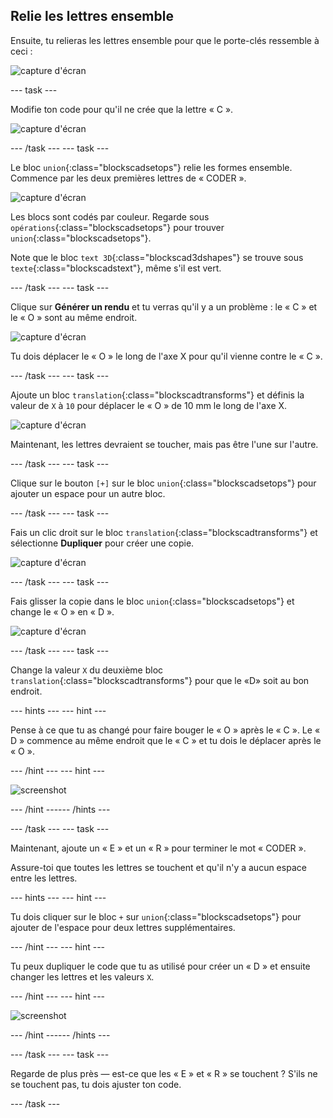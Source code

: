## Relie les lettres ensemble

Ensuite, tu relieras les lettres ensemble pour que le porte-clés ressemble à ceci :

![capture d'écran](images/coder-letters-joined.png)

--- task ---

Modifie ton code pour qu'il ne crée que la lettre « C ».

![capture d'écran](images/coder-c.png)

--- /task --- --- task ---

Le bloc `union`{:class="blockscadsetops"} relie les formes ensemble. Commence par les deux premières lettres de « CODER ».

![capture d'écran](images/coder-co.png)

Les blocs sont codés par couleur. Regarde sous `opérations`{:class="blockscadsetops"} pour trouver `union`{:class="blockscadsetops"}.

Note que le bloc `text 3D`{:class="blockscad3dshapes"} se trouve sous `texte`{:class="blockscadstext"}, même s'il est vert.

--- /task --- --- task ---

Clique sur **Générer un rendu** et tu verras qu'il y a un problème : le « C » et le « O » sont au même endroit.

![capture d'écran](images/coder-same-place.png)

Tu dois déplacer le « O » le long de l'axe X pour qu'il vienne contre le « C ».

--- /task --- --- task ---

Ajoute un bloc `translation`{:class="blockscadtransforms"} et définis la valeur de `X` à `10` pour déplacer le « O » de 10 mm le long de l'axe X.

![capture d'écran](images/coder-translate.png)

Maintenant, les lettres devraient se toucher, mais pas être l'une sur l'autre.

--- /task --- --- task ---

Clique sur le bouton `[+]` sur le bloc `union`{:class="blockscadsetops"} pour ajouter un espace pour un autre bloc.

--- /task --- --- task ---

Fais un clic droit sur le bloc `translation`{:class="blockscadtransforms"} et sélectionne **Dupliquer** pour créer une copie.

![capture d'écran](images/coder-duplicate.png)

--- /task --- --- task ---

Fais glisser la copie dans le bloc `union`{:class="blockscadsetops"} et change le « O » en « D ».

![capture d'écran](images/coder-d.png)

--- /task --- --- task ---

Change la valeur `X` du deuxième bloc `translation`{:class="blockscadtransforms"} pour que le «D» soit au bon endroit.

--- hints ---
 --- hint ---

Pense à ce que tu as changé pour faire bouger le « O » après le « C ». Le « D » commence au même endroit que le « C » et tu dois le déplacer après le « O ».

--- /hint --- --- hint ---

![screenshot](images/coder-d-hint.png)

--- /hint ------ /hints ---

--- /task --- --- task ---

Maintenant, ajoute un « E » et un « R » pour terminer le mot « CODER ».

Assure-toi que toutes les lettres se touchent et qu'il n'y a aucun espace entre les lettres.

--- hints ---
 --- hint ---

Tu dois cliquer sur le bloc `+` sur `union`{:class="blockscadsetops"} pour ajouter de l'espace pour deux lettres supplémentaires.

--- /hint --- --- hint ---

Tu peux dupliquer le code que tu as utilisé pour créer un « D » et ensuite changer les lettres et les valeurs `X`.

--- /hint --- --- hint ---

![screenshot](images/coder-hint-er.png)

--- /hint ------ /hints ---

--- /task --- --- task ---

Regarde de plus près — est-ce que les « E » et « R » se touchent ? S'ils ne se touchent pas, tu dois ajuster ton code.

--- /task ---

